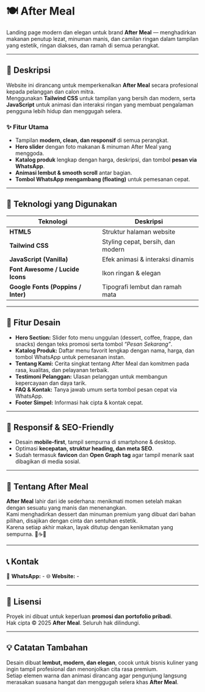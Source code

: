 # 🍽️ After Meal

Landing page modern dan elegan untuk brand **After Meal** — menghadirkan makanan penutup lezat, minuman manis, dan camilan ringan dalam tampilan yang estetik, ringan diakses, dan ramah di semua perangkat.

---

## 🚀 Deskripsi

Website ini dirancang untuk memperkenalkan **After Meal** secara profesional kepada pelanggan dan calon mitra.  
Menggunakan **Tailwind CSS** untuk tampilan yang bersih dan modern, serta **JavaScript** untuk animasi dan interaksi ringan yang membuat pengalaman pengguna lebih hidup dan menggugah selera.

### ✨ Fitur Utama
- Tampilan **modern, clean, dan responsif** di semua perangkat.  
- **Hero slider** dengan foto makanan & minuman After Meal yang menggoda.  
- **Katalog produk** lengkap dengan harga, deskripsi, dan tombol **pesan via WhatsApp**.  
- **Animasi lembut & smooth scroll** antar bagian.  
- **Tombol WhatsApp mengambang (floating)** untuk pemesanan cepat.

---

## 🧩 Teknologi yang Digunakan

| Teknologi | Deskripsi |
|------------|------------|
| **HTML5** | Struktur halaman website |
| **Tailwind CSS** | Styling cepat, bersih, dan modern |
| **JavaScript (Vanilla)** | Efek animasi & interaksi dinamis |
| **Font Awesome / Lucide Icons** | Ikon ringan & elegan |
| **Google Fonts (Poppins / Inter)** | Tipografi lembut dan ramah mata |

---

## 🎨 Fitur Desain

- **Hero Section:** Slider foto menu unggulan (dessert, coffee, frappe, dan snacks) dengan teks promosi serta tombol *“Pesan Sekarang”*.  
- **Katalog Produk:** Daftar menu favorit lengkap dengan nama, harga, dan tombol WhatsApp untuk pemesanan instan.  
- **Tentang Kami:** Cerita singkat tentang After Meal dan komitmen pada rasa, kualitas, dan pelayanan terbaik.  
- **Testimoni Pelanggan:** Ulasan pelanggan untuk membangun kepercayaan dan daya tarik.  
- **FAQ & Kontak:** Tanya jawab umum serta tombol pesan cepat via WhatsApp.  
- **Footer Simpel:** Informasi hak cipta & kontak cepat.

---

## 📱 Responsif & SEO-Friendly

- Desain **mobile-first**, tampil sempurna di smartphone & desktop.  
- Optimasi **kecepatan, struktur heading, dan meta SEO**.  
- Sudah termasuk **favicon** dan **Open Graph tag** agar tampil menarik saat dibagikan di media sosial.

---

## 👑 Tentang After Meal

**After Meal** lahir dari ide sederhana: menikmati momen setelah makan dengan sesuatu yang manis dan menenangkan.  
Kami menghadirkan dessert dan minuman premium yang dibuat dari bahan pilihan, disajikan dengan cinta dan sentuhan estetik.  
Karena setiap akhir makan, layak ditutup dengan kenikmatan yang sempurna. 🍮☕💫

---

## 📞 Kontak

📱 **WhatsApp:** -
🌐 **Website:** -

---

## 🧾 Lisensi

Proyek ini dibuat untuk keperluan **promosi dan portofolio pribadi**.  
Hak cipta © 2025 **After Meal**. Seluruh hak dilindungi.

---

## 💡 Catatan Tambahan

Desain dibuat **lembut, modern, dan elegan**, cocok untuk bisnis kuliner yang ingin tampil profesional dan menonjolkan cita rasa premium.  
Setiap elemen warna dan animasi dirancang agar pengunjung langsung merasakan suasana hangat dan menggugah selera khas **After Meal**.
